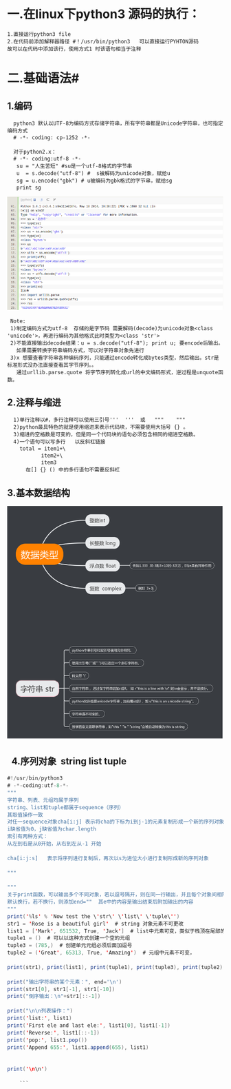 # 一.在linux下python3 源码的执行：
    1.直接运行python3 file 
    2.在代码前添加解释器路径 #！/usr/bin/python3   可以直接运行PYHTON源码
    故可以在代码中添加该行，使用方式1 时该语句相当于注释
   
   
# 二.基础语法#
 ## 1.编码
      python3 默认以UTF-8为编码方式存储字符串，所有字符串都是Unicode字符串，也可指定编码方式
      # -*- coding: cp-1252 -*-
   
      对于python2.x：
      # -*- coding:utf-8 -*-
       su = "人生苦短" #su是一个utf-8格式的字节串
       u  = s.decode("utf-8") #  s被解码为unicode对象，赋给u
       sg = u.encode("gbk") # u被编码为gbk格式的字节串，赋给sg
       print sg
![image](https://github.com/kobeHub/Hello-world/blob/master/pic/1.png)
 
     Note: 
     1)制定编码方式为utf-8  存储的是字节码 需要解码(decode)为unicode对象<class 'unicode'>，再进行编码为其他格式此时类型为<class 'str'>
     2)不能直接输出decode结果：u = s.decode("utf-8"); print u; 要encode后输出。
       如果需要转换字符串编码方式，可以对字符串对象先进行
     3)x 想要查看字符串各种编码序列，只能通过encode转化成bytes类型，然后输出。str是标准形式没办法直接查看其字节序列。。
       通过urllib.parse.quote 将字节序列转化成url的中文编码形式，逆过程是unquote函数。

##    2.注释与缩进
      1)单行注释以#，多行注释可以使用三引号'''  '''  或   """    """
      2)python最具特色的就是使用缩进来表示代码块，不需要使用大括号 {} 。
      3)缩进的空格数是可变的，但是同一个代码块的语句必须包含相同的缩进空格数。
	  4)一个语句可以写多行   以反斜杠链接
		total = item1+\
		       item2+\
		       item3
          在[] {} () 中的多行语句不需要反斜杠
     
##   3.基本数据结构
![image](https://github.com/kobeHub/Hello-world/blob/master/pic/pyData.png)
##   4.序列对象  string list tuple
``` java
#!/usr/bin/python3
# -*-coding:utf-8-*-
"""
字符串、列表、元组均属于序列
string、list和tuple都属于sequence（序列）
其取值操作一致
对任一sequence对象cha[i:j] 表示将cha的下标为i到j-1的元素复制形成一个新的序列对象
i缺省值为0，j缺省值为char.length
索引有两种方式：
从左到右是从0开始，从右到左从-1 开始

cha[i:j:s]   表示将序列进行复制后，再次以s为进位大小进行复制形成新的序列对象

"""

"""
关于print函数，可以输出多个不同对象，若以逗号隔开，则在同一行输出，并且每个对象间相隔一个空格
默认换行，若不换行，则添加end=""  其e中的内容是输出结束后附加输出的内容
"""
print('%ls' % 'Now test the \'str\' \'list\' \'tuple\'')
str1 = 'Rose is a beautiful girl'  # string 对象元素不可更改
list1 = ['Mark', 651532, True, 'Jack']  # list中元素可变，类似于栈顶在尾部的栈，可以进行赋值操作
tuple1 = ()  # 可以以这种方式创建一个空的元组
tuple3 = (785,)  # 创建单元元组必须后面加逗号
tuple2 = ('Great', 65313, True, 'Amazing')  # 元组中元素不可变，

print(str1), print(list1), print(tuple1), print(tuple3), print(tuple2)

print("输出字符串的某个元素：", end='\n')
print(str1[0], str1[-1], str1[-10])
print("倒序输出：\n"+str1[::-1])

print("\n\n列表操作：")
print('list:', list1)
print('First ele and last ele:', list1[0], list1[-1])
print('Reverse:', list1[::-1])
print('pop:', list1.pop())
print('Append 655:', list1.append(655), list1)


print('\n\n')

    ```
    
    
    
